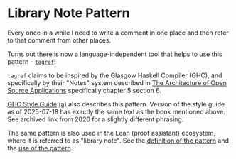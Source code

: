 # Library Note Pattern

Every once in a while I need to write a comment in one place
and then refer to that comment from other places.

Turns out there is now a language-independent tool that helps
to use this pattern -
[`tagref`](https://github.com/stepchowfun/tagref)!

`tagref` claims to be inspired by the Glasgow Haskell Compiler (GHC),
and specifically by their "Notes" system
described in
[The Architecture of Open Source Applications](https://aosabook.org/en/)
specifically chapter 5 section 6.

[GHC Style Guide](https://gitlab.haskell.org/ghc/ghc/-/wikis/commentary/coding-style#2-using-notes)
[(a)](https://web.archive.org/web/20200618233720/https://gitlab.haskell.org/ghc/ghc/-/wikis/commentary/coding-style#comments-in-the-source-code)
also describes this pattern.
Version of the style guide as of 2025-07-18 has exactly the same text as the book mentioned above.
See archived link from 2020 for a slightly different phrasing.

The same pattern is also used in the Lean (proof assistant) ecosystem,
where it is referred to as "library note".
See the [definition of the pattern](https://github.com/leanprover-community/batteries/blob/main/Batteries/Util/LibraryNote.lean)
and the [use of the pattern](https://github.com/search?q=repo%3Aleanprover-community%2Fmathlib4+library_note&type=code).
